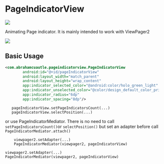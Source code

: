 
# PageIndicatorView

<img src="https://img.shields.io/badge/status-development-brightgreen"/>
<p>
    Animating Page indicator. It is mainly intended to work with ViewPager2
</p>

<p>
    <img src="images/images1.gif"/>
</p>

## Basic Usage

```xml
<com.abrahamcuautle.pageindicatorview.PageIndicatorView
        android:id="@+id/pageIndicatorView"
        android:layout_width="match_parent"
        android:layout_height="wrap_content"
        app:indicator_selected_color="@android:color/holo_green_light"
        app:indicator_unselected_color="@color/design_default_color_primary"
        app:indicator_radius="6dp"
        app:indicator_spacing="8dp"/>
```
```
   pageIndicatorView.setPageIndicatorsCount(...)
   pageIndicatorView.selectPosition(...)
```
or use PageIndicatorMediator. There is no need to call ```setPageIndicatorsCount()```or ```selectPosition()``` but set an adapter before call ```PageIndicatorMediator.attach()```

```
    viewpager2.setAdapter(...)
    PageIndicatorMediator(viewpager2, pageIndicatorView)
```
    viewpager2.setAdapter(...)
    PageIndicatorMediator(viewpager2, pageIndicatorView)
```